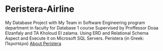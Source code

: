 # Peristera-Airline
My Database Project with My Team in Software Engineering program department in faculty for Database 1 course Supervised by Proffessor Doaa Elzanfaly and TA Kholoud El zalama. Using ERD and Relational Schema Aspect and Execute it on Microsoft SQL Servers.
Peristera (in Greek: Περιστέρα) <a href="https://es.wikipedia.org/wiki/Historia_de_la_aviaci%C3%B3n#Antig%C3%BCedad-siglo_XVIII:_Primeros_dise%C3%B1os_y_teor%C3%ADas" target="_blanck">About Peristera </a>
